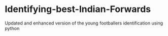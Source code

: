# Identifying-best-Indian-Forwards

Updated and enhanced version of the young footballers identification using python
